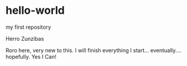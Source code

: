 # hello-world
my first repository

Herro Zunzibas

Roro here, very new to this. I will finish everything I start... eventually.... hopefully. Yes I Can!
